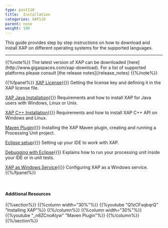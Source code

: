 ```yaml
---
type: post110
title:  Installation
categories: XAP110
parent: none
weight: 100
---
```




This guide provides step by step instructions on how to download and install XAP on different operating systems for the supported languages.

<hr/>
{{%note%}}
The latest version of XAP can be downloaded [here](http://www.gigaspaces.com/xap-download).
For a list of supported platforms please consult [the release notes](/release_notes)
{{%/note%}}

<br>

{{%fpanel%}}
[XAP License](./license-key.html){{<wbr>}}
Getting the license key and defining it in the XAP license file.

[XAP Java Installation](./installation-java.html){{<wbr>}}
Requirements and how to install XAP for Java users with Windows, Linux or Unix.

[XAP C++ Installation](./installing-cpp-api-package.html){{<wbr>}}
Requirements and how to install XAP C++ API on Windows and Linux.

[Maven Plugin](./maven-plugin.html){{<wbr>}}
Installing the XAP Maven plugin, creating and running a Processing Unit project.

[Eclipse setup](./setting-up-eclipse-to-work-with-xap.html){{<wbr>}}
Setting up your IDE to work with XAP.

[Debugging with Eclipse](./running-and-debugging-within-your-ide.html){{<wbr>}}
Explains how to run your processing unit inside your IDE or in unit tests.

[XAP as Windows Service](./running-gigaspaces-as-a-windows-service.html){{<wbr>}}
Configuring XAP as a Windows service.
{{%/fpanel%}}

<br>


#### Additional Resources
{{%section%}}
{{%column width="30%"%}}
{{%youtube "Q1zCFxqbqrQ"  "Installing XAP"%}}
{{%/column%}}
{{%column width="30%"%}}
{{%youtube "_n8ZCnoAIyw"  "Maven Plugin"%}}
{{%/column%}}
{{%/section%}}



